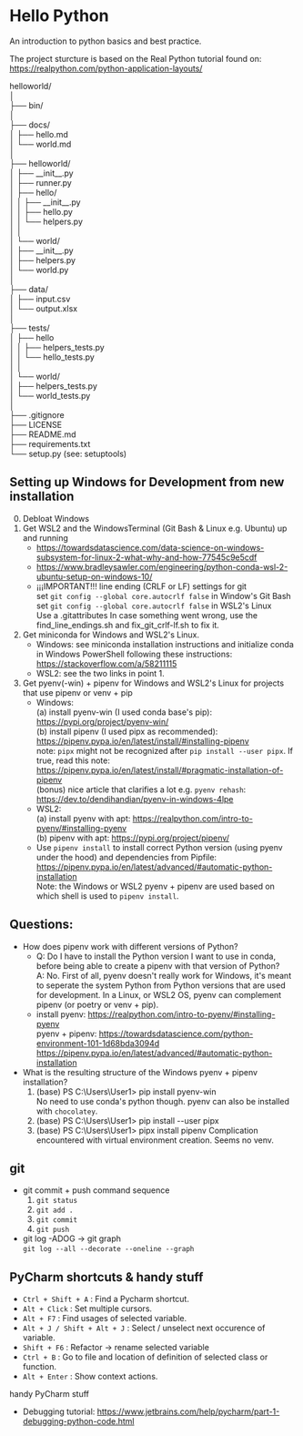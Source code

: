 # Hello Python
An introduction to python basics and best practice.

The project sturcture is based on the Real Python tutorial found on:
https://realpython.com/python-application-layouts/

helloworld/  
│  
├── bin/  
│  
├── docs/  
│   ├── hello.md  
│   └── world.md  
│  
├── helloworld/  
│   ├── \_\_init\_\_.py  
│   ├── runner.py  
│   ├── hello/  
│   │   ├── \_\_init\_\_.py  
│   │   ├── hello.py  
│   │   └── helpers.py  
│   │  
│   └── world/  
│       ├── \_\_init\_\_.py  
│       ├── helpers.py  
│       └── world.py  
│  
├── data/  
│   ├── input.csv  
│   └── output.xlsx  
│  
├── tests/  
│   ├── hello  
│   │   ├── helpers_tests.py  
│   │   └── hello_tests.py  
│   │  
│   └── world/  
│       ├── helpers_tests.py  
│       └── world_tests.py  
│  
├── .gitignore  
├── LICENSE  
├── README.md  
├── requirements.txt  
└── setup.py    (see: setuptools)  


## Setting up Windows for Development from new installation
0. Debloat Windows
1. Get WSL2 and the WindowsTerminal (Git Bash & Linux e.g. Ubuntu) up and running
    * https://towardsdatascience.com/data-science-on-windows-subsystem-for-linux-2-what-why-and-how-77545c9e5cdf
	* https://www.bradleysawler.com/engineering/python-conda-wsl-2-ubuntu-setup-on-windows-10/
	* ¡¡¡IMPORTANT!!! line ending (CRLF or LF) settings for git  
	  set `git config --global core.autocrlf false` in Window's Git Bash  
	  set `git config --global core.autocrlf false` in WSL2's Linux  
          Use a .gitattributes
          In case something went wrong, use the find_line_endings.sh and fix_git_crlf-lf.sh to fix it.
2. Get miniconda for Windows and WSL2's Linux.  
    * Windows: see miniconda installation instructions and initialize conda in Windows PowerShell following these instructions: https://stackoverflow.com/a/58211115  
    * WSL2: see the two links in point 1.  
3. Get pyenv(-win) + pipenv for Windows and WSL2's Linux for projects that use pipenv or venv + pip  
    * Windows:  
	  (a) install pyenv-win (I used conda base's pip): https://pypi.org/project/pyenv-win/  
	  (b) install pipenv (I used pipx as recommended): https://pipenv.pypa.io/en/latest/install/#installing-pipenv  
	  note: `pipx` might not be recognized after `pip install --user pipx`. If true, read this note: https://pipenv.pypa.io/en/latest/install/#pragmatic-installation-of-pipenv  
	  (bonus) nice article that clarifies a lot e.g. `pyenv rehash`: https://dev.to/dendihandian/pyenv-in-windows-4lpe
	* WSL2:  
	  (a) install pyenv with apt: https://realpython.com/intro-to-pyenv/#installing-pyenv  
      (b) pipenv with apt: https://pypi.org/project/pipenv/  
    * Use `pipenv install` to install correct Python version (using pyenv under the hood) and dependencies from Pipfile: https://pipenv.pypa.io/en/latest/advanced/#automatic-python-installation  
	  Note: the Windows or WSL2 pyenv + pipenv are used based on which shell is used to `pipenv install`.

## Questions:
* How does pipenv work with different versions of Python?
    * Q: Do I have to install the Python version I want to use in conda, before being able to create a pipenv with that version of Python?  
	  A: No. First of all, pyenv doesn't really work for Windows, it's meant to seperate the system Python from Python versions that are used for development.
	  In a Linux, or WSL2 OS, pyenv can complement pipenv (or poetry or venv + pip).
    * install pyenv: https://realpython.com/intro-to-pyenv/#installing-pyenv  
	  pyenv + pipenv: https://towardsdatascience.com/python-environment-101-1d68bda3094d  
	  https://pipenv.pypa.io/en/latest/advanced/#automatic-python-installation  
* What is the resulting structure of the Windows pyenv + pipenv installation?  
    1. (base) PS C:\Users\User1> pip install pyenv-win  
	  No need to use conda's python though. pyenv can also be installed with `chocolatey`.
	2. (base) PS C:\Users\User1> pip install --user pipx
	3. (base) PS C:\Users\User1> pipx install pipenv
	  Complication encountered with virtual environment creation. Seems no venv.

## git
* git commit + push command sequence
  1. `git status`
  2. `git add .`
  3. `git commit`
  4. `git push`
* git log -ADOG -> git graph  
  `git log --all --decorate --oneline --graph`


## PyCharm shortcuts & handy stuff
* `Ctrl + Shift + A` : Find a Pycharm shortcut.
* `Alt + Click` : Set multiple cursors.
* `Alt + F7` : Find usages of selected variable.
* `Alt + J / Shift + Alt + J` : Select / unselect next occurence of variable.
* `Shift + F6` : Refactor -> rename selected variable
* `Ctrl + B` : Go to file and location of definition of selected class or function.
* `Alt + Enter` : Show context actions.

handy PyCharm stuff  
* Debugging tutorial: https://www.jetbrains.com/help/pycharm/part-1-debugging-python-code.html
